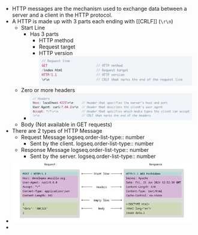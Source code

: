 - HTTP messages are the mechanism used to exchange data between a server and a client in the HTTP protocol.
- A HTTP is made up with 3 parts each ending with [[CRLF]] (`\r\n`)
	- Start Line
		- Has 3 parts
			- HTTP method
			- Request target
			- HTTP version
![Parts of HTTP Status Line](../assets/image_1736335992739_0.png)
	- Zero or more headers
		- ![Parts of HTTP Header](../assets/image_1736336112425_0.png)
	- Body (Not available in GET requests)
- There are 2 types of HTTP Message
	- Request Message
	  logseq.order-list-type:: number
		- Sent by the client.
		  logseq.order-list-type:: number
	- Response Message
	  logseq.order-list-type:: number
		- Sent by the server.
		  logseq.order-list-type:: number
- ![Anatomy of HTTP Message](../assets/image_1736335156416_0.png)
-
